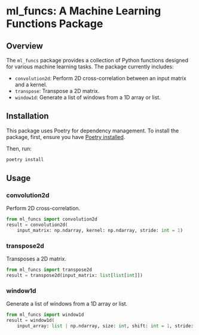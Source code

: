 # ml_funcs: A Machine Learning Functions Package

## Overview

The `ml_funcs` package provides a collection of Python functions designed for various machine learning tasks. The package currently includes:

- `convolution2d`: Perform 2D cross-correlation between an input matrix and a kernel.
- `transpose`: Transpose a 2D matrix.
- `window1d`: Generate a list of windows from a 1D array or list.

## Installation

This package uses Poetry for dependency management. To install the package, first, ensure you have [Poetry installed](https://python-poetry.org/docs/#installation).

Then, run:

```bash
poetry install
```

## Usage

### convolution2d

Perform 2D cross-correlation.

```python
from ml_funcs import convolution2d
result = convolution2d(
    input_matrix: np.ndarray, kernel: np.ndarray, stride: int = 1)
```


### transpose2d

Transposes a 2D matrix.

```python
from ml_funcs import transpose2d
result = transpose2d(input_matrix: list[list[int]])
```


### window1d

Generate a list of windows from a 1D array or list.

```python
from ml_funcs import window1d
result = window1d(
    input_array: list | np.ndarray, size: int, shift: int = 1, stride: int = 1)
```


